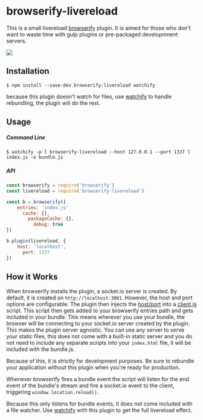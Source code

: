 # browserify-livereload

This is a small livereload [browserify](http://browserify.org/) plugin. It is aimed for those who don't want to waste time with gulp plugins or pre-packaged developmnent servers.

<a href="https://nodei.co/npm/browserify-livereload/"><img src="https://nodei.co/npm/browserify-livereload.png?downloads=true&downloadRank=true&stars=true"></a>

Installation
------------
```shell
$ npm install --save-dev browserify-livereload watchify
```
because this plugin doesn't watch for files, use [watchify](https://github.com/substack/watchify) to handle rebundling, the plugin will do the rest.

Usage
-----

##### Command Line
```shell
$ watchify -p [ browserify-livereload --host 127.0.0.1 --port 1337 ] index.js -o bundle.js
```

##### API
```js
const browserify = require('browserify')
const livereload = require('browserify-livereload')

const b = browserify({
    entries: 'index.js'
      cache: {},
        packageCache: {},
          debug: true
})

b.plugin(livereload, {
    host: 'localhost',
      port: 1337
})
```

How it Works
-----------
When browserify installs the plugin, a socket.io server is created. By default, it is created on `http://localhost:3001`. However, the host and port options are configurable. The plugin then injects the [host/port](https://github.com/traducer/browserify-livereload/blob/master/lib/index.js#L15-L18) into a [client.js](https://github.com/traducer/browserify-livereload/blob/master/lib/socket-client.js) script. This script then gets added to your browserify entries path and gets included in your bundle. This means wherever you use your bundle, the browser will be connecting to your socket.io server created by the plugin. This makes the plugin server agnostic. You can use any server to serve your static files, this does not come with a built-in static server and you do not need to include any separate scripts into your `index.html` file, it will be included with the bundle.js.

Because of this, it is strictly for development purposes. Be sure to rebundle your application without this plugin when you're ready for production. 

Whenever browserify fires a bundle event the script will listen for the end event of the bundle's stream and fire a socket.io event to the client, triggering `window.location.reload()`.

Because this only listens for bundle events, it does not come included with a file watcher. Use  [watchify](https://github.com/substack/watchify) with this plugin to get the full livereload effect.
